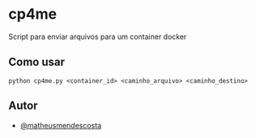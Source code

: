 # cp4me

Script para enviar arquivos para um container docker


## Como usar

```
python cp4me.py <container_id> <caminho_arquivo> <caminho_destino>
```


## Autor

- [@matheusmendescosta](https://github.com/matheusmendescosta)

